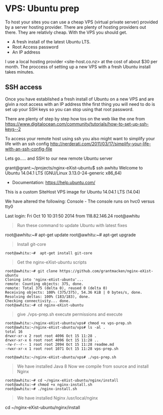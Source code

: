 VPS: Ubuntu prep
=================

To host your sites you can use a cheap VPS (virtual private server)
provided by a server hosting provider.
There are plenty of hosting providers out there.
They are relativly cheap.
With the VPS you should get.
* A fresh install of the latest Ubuntu LTS.
* Root Access password
* An IP address

I use a local hosting provider  <site-host.co.nz>
at the cost of about $30 per month.
The proccess of setting up a new VPS with a fresh Ubuntu install takes minutes.


SSH access
----------

Once you have established a fresh install of Ubuntu on a new VPS and are givin a
root access  with an IP address thhe first thing you will need to do is
set up your SSH keys so you can stop using that root password.

There are plenty of step by step how tos on the web like the one from
<https://www.digitalocean.com/community/tutorials/how-to-set-up-ssh-keys--2>

To access your remote host using ssh you also might want to simplify your life
with an ssh config
<http://nerderati.com/2011/03/17/simplify-your-life-with-an-ssh-config-file>


Lets go..... and SSH to our new remote Ubuntu server

grant@grant:~/projects/nginx-eXist-ubuntu$ ssh awhitu
Welcome to Ubuntu 14.04.1 LTS (GNU/Linux 3.13.0-24-generic x86_64)

 * Documentation:  https://help.ubuntu.com/

This is a custom SiteHost VPS image for Ubuntu 14.04.1 LTS (14.04)

  We have altered the following:
    Console - The console runs on hvc0 versus tty0

Last login: Fri Oct 10 10:31:50 2014 from 118.82.146.24
root@awhitu

> Run these command to update Ubuntu with latest fixes

root@awhitu:~# apt-get update
root@awhitu:~# apt-get upgrade

> Install git-core

	root@awhitu:~#  apt-get install git-core

> Get the nginx-eXist-ubuntu scripts

	root@awhitu:~# git clone https://github.com/grantmacken/nginx-eXist-ubuntu
	Cloning into 'nginx-eXist-ubuntu'...
	remote: Counting objects: 375, done.
	remote: Total 375 (delta 0), reused 0 (delta 0)
	Receiving objects: 100% (375/375), 54.36 KiB | 0 bytes/s, done.
	Resolving deltas: 100% (183/183), done.
	Checking connectivity... done.
	root@awhitu:~# cd nginx-eXist-ubuntu

> give ./vps-prep.sh execute permissions and execute


	root@awhitu:~/nginx-eXist-ubuntu/vps# chmod +x vps-prep.sh
	root@awhitu:~/nginx-eXist-ubuntu/vps# ls -al .
	total 16
	drwxr-xr-x 2 root root 4096 Oct 15 11:28 .
	drwxr-xr-x 6 root root 4096 Oct 15 11:28 ..
	-rw-r--r-- 1 root root 2094 Oct 15 11:28 readme.md
	-rwxr-xr-x 1 root root 1071 Oct 15 11:28 vps-prep.sh

	root@awhitu:~/nginx-eXist-ubuntu/vps# ./vps-prep.sh

> We have installed Java 8
> Now we compile from source and install Nginx

	root@awhitu:~# cd ~/nginx-eXist-ubuntu/nginx/install
	root@awhitu:~# chmod +x nginx-install.sh
	root@awhitu:~# ./nginx-install.sh

> We have installed Nginx  /usr/local/nginx

cd ~/nginx-eXist-ubuntu/nginx/install
